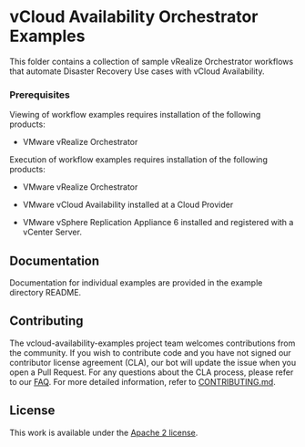 # vCloud Availability Orchestrator Examples
This folder contains a collection of sample vRealize Orchestrator workflows that automate Disaster Recovery Use cases with vCloud Availability.


### Prerequisites

Viewing of workflow examples requires installation of the following products:

* VMware vRealize Orchestrator

Execution of workflow examples requires installation of the following products:

* VMware vRealize Orchestrator

* VMware vCloud Availability installed at a Cloud Provider

* VMware vSphere Replication Appliance 6 installed and registered with a vCenter Server.


## Documentation
Documentation for individual examples are provided in the example directory README.

## Contributing

The vcloud-availability-examples project team welcomes contributions from the community. If you wish to contribute code and you have not
signed our contributor license agreement (CLA), our bot will update the issue when you open a Pull Request. For any
questions about the CLA process, please refer to our [FAQ](https://cla.vmware.com/faq). For more detailed information,
refer to [CONTRIBUTING.md](CONTRIBUTING.md).

## License
This work is available under the [Apache 2 license](LICENSE).
